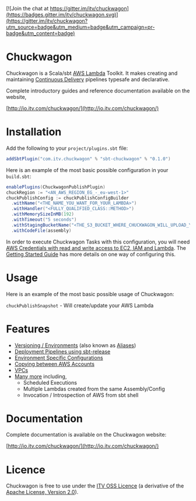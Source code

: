 [![Join the chat at https://gitter.im/itv/chuckwagon](https://badges.gitter.im/itv/chuckwagon.svg)](https://gitter.im/itv/chuckwagon?utm_source=badge&utm_medium=badge&utm_campaign=pr-badge&utm_content=badge)

# Chuckwagon

Chuckwagon is a Scala/sbt [AWS Lambda](https://aws.amazon.com/lambda/) Toolkit. It makes creating and maintaining [Continuous Delivery](http://www.alwaysagileconsulting.com/articles/what-is-continuous-delivery/) pipelines typesafe and declarative.

Complete introductory guides and reference documentation available on the website,

[http://io.itv.com/chuckwagon/](http://io.itv.com/chuckwagon/)

# Installation

Add the following to your `project/plugins.sbt` file:


```scala
addSbtPlugin("com.itv.chuckwagon" % "sbt-chuckwagon" % "0.1.0")
```

Here is an example of the most basic possible configuration in your `build.sbt`:

```scala
enablePlugins(ChuckwagonPublishPlugin)
chuckRegion := "<AN_AWS_REGION_EG_-_eu-west-1>"
chuckPublishConfig := chuckPublishConfigBuilder
  .withName("<THE_NAME_YOU_WANT_FOR_YOUR_LAMBDA>")  
  .withHandler("<FULLY_QUALIFIED_CLASS::METHOD>")
  .withMemorySizeInMB(192)
  .withTimeout("5 seconds")
  .withStagingBucketName("<THE_S3_BUCKET_WHERE_CHUCKWAGON_WILL_UPLOAD_YOUR_CODE")
  .withCodeFile(assembly)
```

In order to execute Chuckwagon Tasks with this configuration, you will need [AWS Credentials with read and write access to EC2, IAM and Lambda](http://io.itv.com/chuckwagon/#IAMRoles). The [Getting Started Guide](http://io.itv.com/chuckwagon/#GettingStarted) has more details on one way of configuring this.

# Usage

Here is an example of the most basic possible usage of Chuckwagon:

```chuckPublishSnapshot``` - Will create/update your AWS Lambda

# Features 

* [Versioning / Environments](http://io.itv.com/chuckwagon/#DeploymentPipelines) (also known as [Aliases](http://docs.aws.amazon.com/lambda/latest/dg/versioning-aliases.html))
* [Deployment Pipelines using sbt-release](http://io.itv.com/chuckwagon/#sbt-release) 
* [Environment Specific Configurations](http://io.itv.com/chuckwagon/#EnvironmentConfiguration)
* [Copying between AWS Accounts](http://io.itv.com/chuckwagon/#MultipleAWSAccounts)
* [VPCs](http://io.itv.com/chuckwagon/#VPCs)
* [Many more](http://io.itv.com/chuckwagon/#Reference) including,
  * Scheduled Executions
  * Multiple Lambdas created from the same Assembly/Config
  * Invocation / Introspection of AWS from sbt shell

# Documentation

Complete documentation is available on the Chuckwagon website:

[http://io.itv.com/chuckwagon/](http://io.itv.com/chuckwagon/)

# Licence

Chuckwagon is free to use under the [ITV OSS Licence](http://io.itv.com/chuckwagon/) (a derivative of the [Apache License, Version 2.0](https://www.apache.org/licenses/LICENSE-2.0.html)).